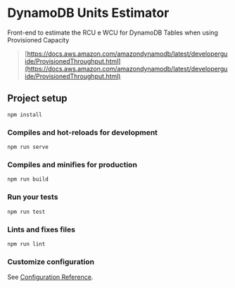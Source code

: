 # DynamoDB Units Estimator

Front-end to estimate the RCU e WCU for DynamoDB Tables when using Provisioned Capacity

> [https://docs.aws.amazon.com/amazondynamodb/latest/developerguide/ProvisionedThroughput.html](https://docs.aws.amazon.com/amazondynamodb/latest/developerguide/ProvisionedThroughput.html)

## Project setup
```
npm install
```

### Compiles and hot-reloads for development
```
npm run serve
```

### Compiles and minifies for production
```
npm run build
```

### Run your tests
```
npm run test
```

### Lints and fixes files
```
npm run lint
```

### Customize configuration
See [Configuration Reference](https://cli.vuejs.org/config/).
